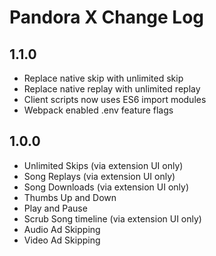 # Pandora X Change Log

## 1.1.0

- Replace native skip with unlimited skip
- Replace native replay with unlimited replay
- Client scripts now uses ES6 import modules
- Webpack enabled .env feature flags

## 1.0.0

- Unlimited Skips (via extension UI only)
- Song Replays (via extension UI only)
- Song Downloads (via extension UI only)
- Thumbs Up and Down
- Play and Pause
- Scrub Song timeline (via extension UI only)
- Audio Ad Skipping
- Video Ad Skipping
